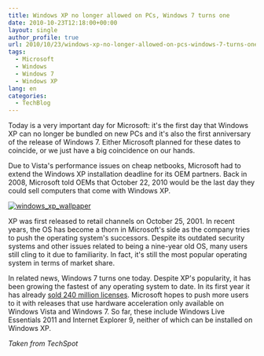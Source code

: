 ```yaml
---
title: Windows XP no longer allowed on PCs, Windows 7 turns one
date: 2010-10-23T12:18:00+00:00
layout: single
author_profile: true
url: 2010/10/23/windows-xp-no-longer-allowed-on-pcs-windows-7-turns-one/
tags:
  - Microsoft
  - Windows
  - Windows 7
  - Windows XP
lang: en
categories: 
  - TechBlog
---
```

Today is a very important day for Microsoft: it's the first day that Windows XP can no longer be bundled on new PCs and it's also the first anniversary of the release of Windows 7. Either Microsoft planned for these dates to coincide, or we just have a big coincidence on our hands. 

Due to Vista's performance issues on cheap netbooks, Microsoft had to extend the Windows XP installation deadline for its OEM partners. Back in 2008, Microsoft told OEMs that October 22, 2010 would be the last day they could sell computers that come with Windows XP.

[![windows_xp_wallpaper](http://lh3.ggpht.com/_vaUVXcmC3OI/TMLLnpFW7xI/AAAAAAAAC4g/pOANgnZmaNg/windows_xp_wallpaper_thumb%5B1%5D.jpg?imgmax=800 "windows_xp_wallpaper")](http://lh5.ggpht.com/_vaUVXcmC3OI/TMLLl25baSI/AAAAAAAAC4c/Ynxsw0t72Mo/s1600-h/windows_xp_wallpaper%5B3%5D.jpg)

XP was first released to retail channels on October 25, 2001. In recent years, the OS has become a thorn in Microsoft's side as the company tries to push the operating system's successors. Despite its outdated security systems and other issues related to being a nine-year old OS, many users still cling to it due to familiarity. In fact, it's still the most popular operating system in terms of market share.

In related news, Windows 7 turns one today. Despite XP's popularity, it has been growing the fastest of any operating system to date. In its first year it has already [sold 240 million licenses](http://boelectronic.blogspot.com/2010/10/windows-7-year-one-240-million-licenses.html). Microsoft hopes to push more users to it with releases that use hardware acceleration only available on Windows Vista and Windows 7. So far, these include Windows Live Essentials 2011 and Internet Explorer 9, neither of which can be installed on Windows XP.

_Taken from TechSpot_